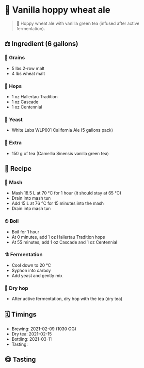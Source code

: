 # 🍺 Vanilla hoppy wheat ale

> 📝 Hoppy wheat ale with vanilla green tea (infused after active fermentation).

##  ⚖️ Ingredient (6 gallons)

### 🌾 Grains

* 5 lbs 2-row malt
* 4 lbs wheat malt

### 🌿 Hops

* 1 oz Hallertau Tradition
* 1 oz Cascade
* 1 oz Centennial

### 🧫 Yeast

* White Labs WLP001 California Ale (5 gallons pack)

### 🍃 Extra

* 150 g of tea (Camellia Sinensis vanilla green tea)

## 📖 Recipe

### 🚰 Mash

* Mash 18.5 L at 70 °C for 1 hour (it should stay at 65 °C)
* Drain into mash tun
* Add 15 L at 76 °C for 15 minutes into the mash
* Drain into mash tun

### ⏱  Boil

* Boil for 1 hour
* At 0 minutes, add 1 oz Hallertau Tradition hops
* At 55 minutes, add 1 oz Cascade and 1 oz Centennial

### ⚗️ Fermentation

* Cool down to 20 °C
* Syphon into carboy
* Add yeast and gently mix

### 🌵 Dry hop

* After active fermentation, dry hop with the tea (dry tea)

## 🗓 Timings

* Brewing: 2021-02-09 (1030 OG)
* Dry tea: 2021-02-15
* Bottling: 2021-03-11
* Tasting:

## 😋 Tasting
